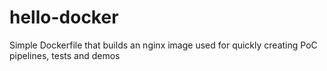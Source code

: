 # hello-docker
Simple Dockerfile that builds an nginx image used for quickly creating PoC pipelines, tests and demos
